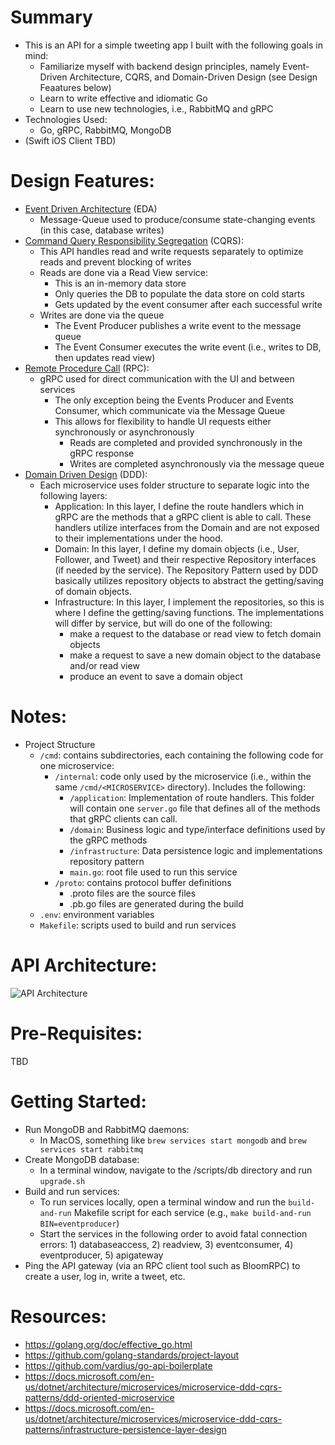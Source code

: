 # Summary
  - This is an API for a simple tweeting app I built with the following goals in mind:
    - Familiarize myself with backend design principles, namely Event-Driven Architecture, CQRS, and Domain-Driven Design (see Design Feaatures below)
    - Learn to write effective and idiomatic Go
    - Learn to use new technologies, i.e., RabbitMQ and gRPC
  - Technologies Used:
    - Go, gRPC, RabbitMQ, MongoDB
  - (Swift iOS Client TBD)


# Design Features:
  - [Event Driven Architecture](https://en.wikipedia.org/wiki/Event-driven_architecture) (EDA)
    - Message-Queue used to produce/consume state-changing events (in this case, database writes)
  - [Command Query Responsibility Segregation](https://docs.microsoft.com/en-us/azure/architecture/patterns/cqrs) (CQRS):
    - This API handles read and write requests separately to optimize reads and prevent blocking of writes
    - Reads are done via a Read View service:
      - This is an in-memory data store
      - Only queries the DB to populate the data store on cold starts
      - Gets updated by the event consumer after each successful write
    - Writes are done via the queue
      - The Event Producer publishes a write event to the message queue
      - The Event Consumer executes the write event (i.e., writes to DB, then updates read view)
  - [Remote Procedure Call](https://en.wikipedia.org/wiki/Remote_procedure_call) (RPC):
    - gRPC used for direct communication with the UI and between services
      - The only exception being the Events Producer and Events Consumer, which communicate via the Message Queue
      - This allows for flexibility to handle UI requests either synchronously or asynchronously
        - Reads are completed and provided synchronously in the gRPC response
        - Writes are completed asynchronously via the message queue
  - [Domain Driven Design](https://en.wikipedia.org/wiki/Domain-driven_design) (DDD):
    - Each microservice uses folder structure to separate logic into the following layers:
        - Application: In this layer, I define the route handlers which in gRPC are the methods that a gRPC client is able to call. These handlers utilize interfaces from the Domain and are not exposed to their implementations under the hood.
        - Domain: In this layer, I define my domain objects (i.e., User, Follower, and Tweet) and their respective Repository interfaces (if needed by the service). The Repository Pattern used by DDD basically utilizes repository objects to abstract the getting/saving of domain objects.
        - Infrastructure: In this layer, I implement the repositories, so this is where I define the getting/saving functions. The implementations will differ by service, but will do one of the following:
          - make a request to the database or read view to fetch domain objects
          - make a request to save a new domain object to the database and/or read view
          - produce an event to save a domain object

# Notes:
  - Project Structure
    - `/cmd`: contains subdirectories, each containing the following code for one microservice:
      - `/internal`: code only used by the microservice (i.e., within the same `/cmd/<MICROSERVICE>` directory). Includes the following: 
        - `/application`: Implementation of route handlers. This folder will contain one `server.go` file that defines all of the methods that gRPC clients can call.
        - `/domain`: Business logic and type/interface definitions used by the gRPC methods
        - `/infrastructure`: Data persistence logic and implementations repository pattern
        - `main.go`: root file used to run this service
      - `/proto`: contains protocol buffer definitions
        - .proto files are the source files
        - .pb.go files are generated during the build
    - `.env`: environment variables
    - `Makefile`: scripts used to build and run services

# API Architecture:
![API Architecture](https://gitbuckets.s3-us-west-1.amazonaws.com/tweet-app-api/Screen+Shot+2020-11-25+at+1.17.23+PM.png)


# Pre-Requisites:
  TBD

# Getting Started:
  - Run MongoDB and RabbitMQ daemons:
    - In MacOS, something like `brew services start mongodb` and `brew services start rabbitmq`
  - Create MongoDB database:
    - In a terminal window, navigate to the /scripts/db directory and run `upgrade.sh`
  - Build and run services:
    - To run services locally, open a terminal window and run the `build-and-run` Makefile script for each service (e.g., `make build-and-run BIN=eventproducer`)
    - Start the services in the following order to avoid fatal connection errors: 1) databaseaccess, 2) readview, 3) eventconsumer, 4) eventproducer, 5) apigateway
  - Ping the API gateway (via an RPC client tool such as BloomRPC) to create a user, log in, write a tweet, etc.

# Resources:
  - https://golang.org/doc/effective_go.html
  - https://github.com/golang-standards/project-layout
  - https://github.com/vardius/go-api-boilerplate
  - https://docs.microsoft.com/en-us/dotnet/architecture/microservices/microservice-ddd-cqrs-patterns/ddd-oriented-microservice
  - https://docs.microsoft.com/en-us/dotnet/architecture/microservices/microservice-ddd-cqrs-patterns/infrastructure-persistence-layer-design
